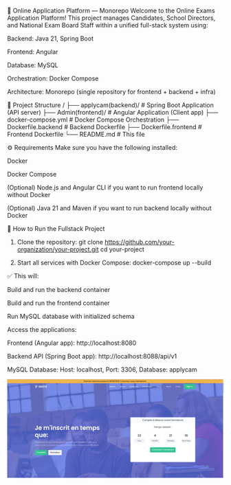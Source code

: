 🧠 Online Application Platform — Monorepo
Welcome to the Online Exams Application Platform!
This project manages Candidates, School Directors, and National Exam Board Staff within a unified full-stack system using:

Backend: Java 21, Spring Boot

Frontend: Angular

Database: MySQL

Orchestration: Docker Compose

Architecture: Monorepo (single repository for frontend + backend + infra)

📂 Project Structure
/
├── applycam(backend)/            # Spring Boot Application (API server)
├── Admin(frontend)/           # Angular Application (Client app)
├── docker-compose.yml  # Docker Compose Orchestration
├── Dockerfile.backend  # Backend Dockerfile
├── Dockerfile.frontend # Frontend Dockerfile
└── README.md           # This file

⚙️ Requirements
Make sure you have the following installed:

Docker

Docker Compose

(Optional) Node.js and Angular CLI if you want to run frontend locally without Docker

(Optional) Java 21 and Maven if you want to run backend locally without Docker

🚀 How to Run the Fullstack Project

1. Clone the repository:
git clone https://github.com/your-organization/your-project.git
cd your-project

2. Start all services with Docker Compose:
docker-compose up --build

✅ This will:

Build and run the backend container

Build and run the frontend container

Run MySQL database with initialized schema

Access the applications:

Frontend (Angular app):
http://localhost:8080

Backend API (Spring Boot app):
http://localhost:8088/api/v1

MySQL Database:
Host: localhost,
Port: 3306,
Database: applycam

![alt text](image.png)

